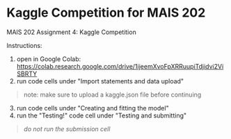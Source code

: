 # Kaggle Competition for MAIS 202
MAIS 202 Assignment 4: Kaggle Competition

Instructions:
1. open in Google Colab: https://colab.research.google.com/drive/1ijeemXvoFpXRRuupiTdjidvi2ViSBRTY
2. run code cells under "Import statements and data upload"
> note: make sure to upload a kaggle.json file before continuing 
3. run code cells under "Creating and fitting the model"
4. run the "Testing!" code cell under "Testing and submitting"
> *do not run the submission cell*
